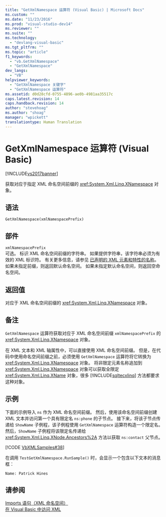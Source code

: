 ```yaml
---
title: "GetXmlNamespace 运算符 (Visual Basic) | Microsoft Docs"
ms.custom: ""
ms.date: "11/23/2016"
ms.prod: "visual-studio-dev14"
ms.reviewer: ""
ms.suite: ""
ms.technology: 
  - "devlang-visual-basic"
ms.tgt_pltfrm: ""
ms.topic: "article"
f1_keywords: 
  - "vb.GetXmlNamespace"
  - "GetXmlNamespace"
dev_langs: 
  - "VB"
helpviewer_keywords: 
  - "GetXmlNamespace 关键字"
  - "GetXmlNamespace 运算符"
ms.assetid: d0d28cfd-0755-4896-ae0b-4981aa35517c
caps.latest.revision: 14
caps.handback.revision: 14
author: "stevehoag"
ms.author: "shoag"
manager: "wpickett"
translationtype: Human Translation
---
```

# GetXmlNamespace 运算符 (Visual Basic)
[!INCLUDE[vs2017banner](../../../csharp/includes/vs2017banner.md)]

获取对应于指定 XML 命名空间前缀的 <xref:System.Xml.Linq.XNamespace> 对象。  
  
## 语法  
  
```  
GetXmlNamespace(xmlNamespacePrefix)  
```  
  
## 部件  
 `xmlNamespacePrefix`  
 可选。  标识 XML 命名空间前缀的字符串。  如果提供字符串，该字符串必须为有效的 XML 标识符。  有关更多信息，请参见 [已声明的 XML 元素和特性的名称](../../../visual-basic/programming-guide/language-features/xml/names-of-declared-xml-elements-and-attributes.md)。  如果未指定前缀，则返回默认命名空间。  如果未指定默认命名空间，则返回空命名空间。  
  
## 返回值  
 对应于 XML 命名空间前缀的 <xref:System.Xml.Linq.XNamespace> 对象。  
  
## 备注  
 `GetXmlNamespace` 运算符获取对应于 XML 命名空间前缀 `xmlNamespacePrefix` 的 <xref:System.Xml.Linq.XNamespace> 对象。  
  
 在 XML 文本和 XML 轴属性中，可以直接使用 XML 命名空间前缀。  但是，在代码中使用命名空间前缀之前，必须使用 `GetXmlNamespace` 运算符将它转换为 <xref:System.Xml.Linq.XNamespace> 对象。  将非限定元素名称追加到 <xref:System.Xml.Linq.XNamespace> 对象可以获取全限定 <xref:System.Xml.Linq.XName> 对象，很多 [!INCLUDE[sqltecxlinq](../../../csharp/programming-guide/concepts/linq/includes/sqltecxlinq_md.md)] 方法都要求这种对象。  
  
## 示例  
 下面的示例导入 `ns` 作为 XML 命名空间前缀。  然后，使用该命名空间前缀创建 XML 文本并访问第一个具有限定名 `ns:phone` 的子节点。  接下来，将该子节点传递给 `ShowName` 子例程，该子例程使用 `GetXmlNamespace` 运算符构造一个限定名。  然后，`ShowName` 子例程将该限定名传递给 <xref:System.Xml.Linq.XNode.Ancestors%2A> 方法以获取 `ns:contact` 父节点。  
  
 [!CODE [VbXMLSamples#38](../CodeSnippet/VS_Snippets_VBCSharp/VbXMLSamples#38)]  
  
 在调用 `TestGetXmlNamespace.RunSample()` 时，会显示一个包含以下文本的消息框：  
  
 `Name: Patrick Hines`  
  
## 请参阅  
 [Imports 语句（XML 命名空间）](../../../visual-basic/language-reference/statements/imports-statement-xml-namespace.md)   
 [在 Visual Basic 中访问 XML](../../../visual-basic/programming-guide/language-features/xml/accessing-xml.md)